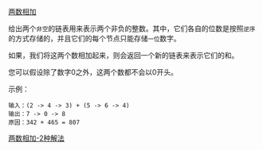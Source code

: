 [两数相加](https://leetcode-cn.com/problems/add-two-numbers/)

给出两个`非空`的链表用来表示两个非负的整数。其中，它们各自的位数是按照`逆序`的方式存储的，并且它们的每个节点只能存储`一位`数字。

如果，我们将这两个数相加起来，则会返回一个新的链表来表示它们的和。

您可以假设除了数字0之外，这两个数都不会以0开头。

示例：

```
输入：(2 -> 4 -> 3) + (5 -> 6 -> 4)
输出：7 -> 0 -> 8
原因：342 + 465 = 807
```

[两数相加-2种解法](https://leetcode-cn.com/problems/add-two-numbers/solution/liang-shu-xiang-jia-kao-lu-jin-wei-duo-she-zhi-zhe/)